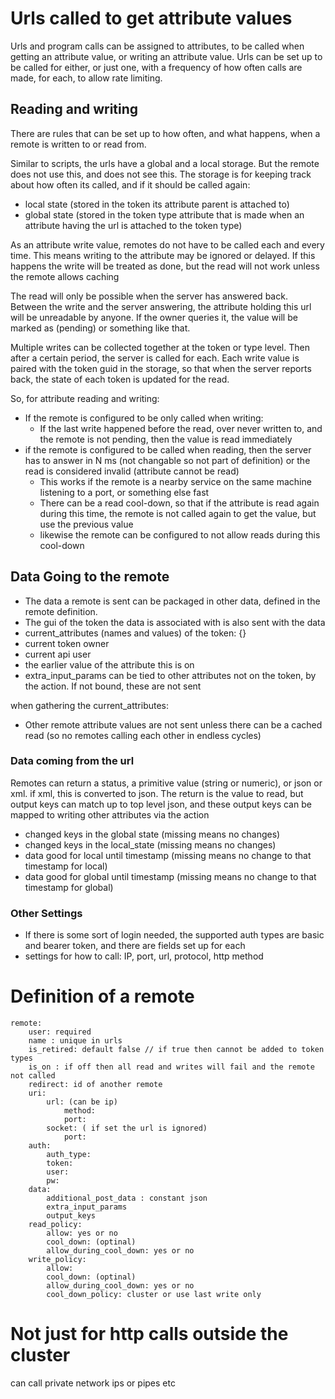 # Urls called to get attribute values

Urls and program calls can be assigned to attributes, to be called when getting an attribute value, or writing an attribute value.
Urls can be set up to be called for either, or just one, with a frequency of how often calls are made, for each, to allow rate limiting.

## Reading and writing

There are rules that can be set up to how often, and what happens, when a remote is written to or read from.

Similar to scripts, the urls have a global and a local storage. But the remote does not use this, and does not see this.
The storage is for keeping track about how often its called, and if it should be called again:

* local state (stored in the token its attribute parent is attached to)
* global state (stored in the token type attribute that is made when an attribute having the url is attached to the token type)


As an attribute write value, remotes do not have to be called each and every time. This means writing to the attribute may be ignored or delayed.
If this happens the write will be treated as done, but the read will not work unless the remote allows caching

The read will only be possible when the server has answered back. Between the write and the server answering, the attribute holding this url will be unreadable by anyone.
If the owner queries it, the value will be marked as (pending) or something like that.

Multiple writes can be collected together at the token or type level. Then after a certain period, the server is called for each.
Each write value is paired with the token guid in the storage, so that when the server reports back, the state of each token is updated for the read.

So, for attribute reading and writing:
* If the remote is configured to be only called when writing:
  * If the last write happened before the read, over never written to, and the remote is not pending, then the value is read immediately
* if the remote is configured to be called when reading, then the server has to answer in N ms (not changable so not part of definition)
     or the read is considered invalid (attribute cannot be read)
  * This works if the remote is a nearby service on the same machine listening to a port, or something else fast 
  * There can be a read cool-down, so that if the attribute is read again during this time, the remote is not called again to get the value, but use the previous value
  * likewise the remote can be configured to not allow reads during this cool-down

## Data Going to the remote 

* The data a remote is sent can be packaged in other data, defined in the remote definition.
* The gui of the token the data is associated with is also sent with the data 
* current_attributes (names and values) of the token: {}
* current token owner
* current api user
* the earlier value of the attribute this is on
* extra_input_params can be tied to other attributes not on the token, by the action. If not bound, these are not sent

when gathering the current_attributes:
* Other remote attribute values are not sent unless there can be a cached read (so no remotes calling each other in endless cycles)

### Data coming from the url

Remotes can return a status, a primitive value (string or numeric), or json or xml.
if xml, this is converted to json.
The return is the value to read, but output keys can match up to top level json, and these output keys can be mapped to writing other attributes via the action

* changed keys in the global state (missing means no changes)
* changed keys in the local_state (missing means no changes)
* data good for local until timestamp (missing means no change to that timestamp for local)
* data good for global until timestamp (missing means no change to that timestamp for global)

### Other Settings

* If there is some sort of login needed, the supported auth types are basic and bearer token, and there are fields set up for each
* settings for how to call: IP, port, url, protocol, http method


# Definition of a remote

    remote:
        user: required
        name : unique in urls
        is_retired: default false // if true then cannot be added to token types
        is_on : if off then all read and writes will fail and the remote not called
        redirect: id of another remote
        uri: 
            url: (can be ip)
                method:
                port:
            socket: ( if set the url is ignored)
                port:
        auth:
            auth_type:
            token:
            user:
            pw:
        data:
            additional_post_data : constant json
            extra_input_params
            output_keys
        read_policy:
            allow: yes or no
            cool_down: (optinal)
            allow_during_cool_down: yes or no
        write_policy:
            allow:
            cool_down: (optinal)
            allow_during_cool_down: yes or no
            cool_down_policy: cluster or use last write only


# Not just for http calls outside the cluster

can call private network ips or pipes etc